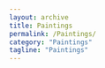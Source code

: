 ```yaml
---
layout: archive
title: Paintings
permalink: /Paintings/
category: "Paintings"
tagline: "Paintings"
---
```

<link rel="amphtml" href="{{ page.id | prepend: '/YOURDIR' | prepend: site.baseurl | prepend: site.url }}">